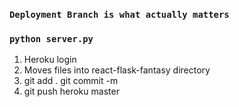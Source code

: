 
### `Deployment Branch is what actually matters`

### `python server.py`

1. Heroku login
2. Moves files into react-flask-fantasy directory
3. git add . git commit -m 
4. git push heroku master
